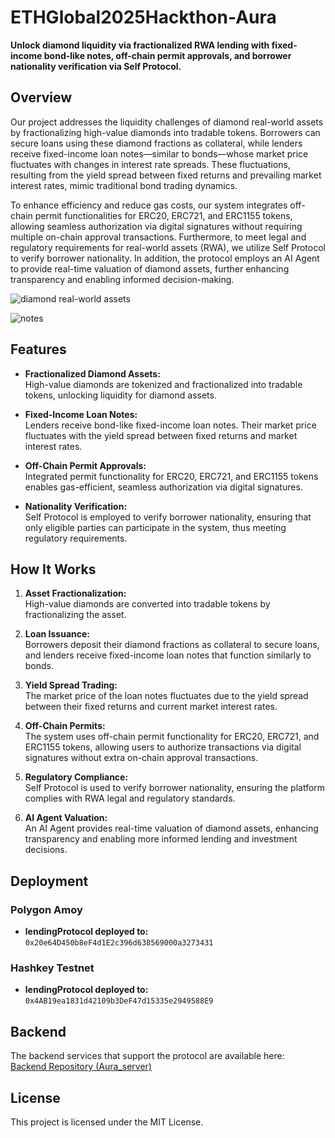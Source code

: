 # ETHGlobal2025Hackthon-Aura

**Unlock diamond liquidity via fractionalized RWA lending with fixed-income bond-like notes, off-chain permit approvals, and borrower nationality verification via Self Protocol.**

## Overview

Our project addresses the liquidity challenges of diamond real-world assets by fractionalizing high-value diamonds into tradable tokens. Borrowers can secure loans using these diamond fractions as collateral, while lenders receive fixed-income loan notes—similar to bonds—whose market price fluctuates with changes in interest rate spreads. These fluctuations, resulting from the yield spread between fixed returns and prevailing market interest rates, mimic traditional bond trading dynamics.

To enhance efficiency and reduce gas costs, our system integrates off-chain permit functionalities for ERC20, ERC721, and ERC1155 tokens, allowing seamless authorization via digital signatures without requiring multiple on-chain approval transactions. Furthermore, to meet legal and regulatory requirements for real-world assets (RWA), we utilize Self Protocol to verify borrower nationality. In addition, the protocol employs an AI Agent to provide real-time valuation of diamond assets, further enhancing transparency and enabling informed decision-making.

![diamond real-world assets](https://imgur.com/bHRjXGu.png)

![notes](https://imgur.com/a/rK4gfd9.png)

## Features

- **Fractionalized Diamond Assets:**  
  High-value diamonds are tokenized and fractionalized into tradable tokens, unlocking liquidity for diamond assets.

- **Fixed-Income Loan Notes:**  
  Lenders receive bond-like fixed-income loan notes. Their market price fluctuates with the yield spread between fixed returns and market interest rates.

- **Off-Chain Permit Approvals:**  
  Integrated permit functionality for ERC20, ERC721, and ERC1155 tokens enables gas-efficient, seamless authorization via digital signatures.

- **Nationality Verification:**  
  Self Protocol is employed to verify borrower nationality, ensuring that only eligible parties can participate in the system, thus meeting regulatory requirements.

## How It Works

1. **Asset Fractionalization:**  
   High-value diamonds are converted into tradable tokens by fractionalizing the asset.

2. **Loan Issuance:**  
   Borrowers deposit their diamond fractions as collateral to secure loans, and lenders receive fixed-income loan notes that function similarly to bonds.

3. **Yield Spread Trading:**  
   The market price of the loan notes fluctuates due to the yield spread between their fixed returns and current market interest rates.

4. **Off-Chain Permits:**  
   The system uses off-chain permit functionality for ERC20, ERC721, and ERC1155 tokens, allowing users to authorize transactions via digital signatures without extra on-chain approval transactions.

5. **Regulatory Compliance:**  
   Self Protocol is used to verify borrower nationality, ensuring the platform complies with RWA legal and regulatory standards.

6. **AI Agent Valuation:**  
   An AI Agent provides real-time valuation of diamond assets, enhancing transparency and enabling more informed lending and investment decisions.

## Deployment

### Polygon Amoy
- **lendingProtocol deployed to:** `0x20e64D450b8eF4d1E2c396d638569000a3273431`

### Hashkey Testnet
- **lendingProtocol deployed to:** `0x4AB19ea1831d42109b3DeF47d15335e2949588E9`

## Backend

The backend services that support the protocol are available here:  
[Backend Repository (Aura_server)](https://github.com/abcd5251/Aura_server)

## License

This project is licensed under the MIT License.
